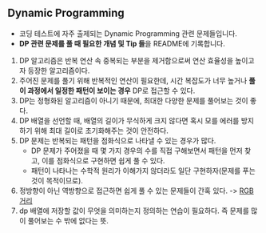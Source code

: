 ## Dynamic Programming
- 코딩 테스트에 자주 출제되는 Dynamic Programming 관련 문제들입니다.
- **DP 관련 문제를 풀 때 필요한 개념 및 Tip 들**을 README에 기록합니다.
1. DP 알고리즘은 반복 연산 속 중복되는 부분을 제거함으로써 연산 효율성을 높이고자 등장한 알고리즘이다.
2. 주어진 문제를 풀기 위해 반복적인 연산이 필요한데, 시간 복잡도가 너무 높거나 **풀이 과정에서 일정한 패턴이 보이는 경우** DP로 접근할 수 있다.
3. DP는 정형화된 알고리즘이 아니기 때문에, 최대한 다양한 문제를 풀어보는 것이 좋다.
4. DP 배열을 선언할 때, 배열의 길이가 무식하게 크지 않다면 혹시 모를 에러를 방지하기 위해 최대 길이로 초기화해주는 것이 안전하다.
5. DP 문제는 반복되는 패턴을 점화식으로 나타낼 수 있는 경우가 많다.
    - DP 문제가 주어졌을 때 몇 가지 경우의 수를 직접 구해보면서 패턴을 먼저 찾고, 이를 점화식으로 구현하면 쉽게 풀 수 있다.
    - 패턴이 나타나는 수학적 원리가 이해가지 않더라도 일단 구현하자(문제를 푸는 것이 목적이므로).
6. 정방향이 아닌 역방향으로 접근하면 쉽게 풀 수 있는 문제들이 간혹 있다. -> [RGB 거리](./BOJ_1149.py)
7. dp 배열에 저장할 값이 무엇을 의미하는지 정의하는 연습이 필요하다. 즉 문제를 많이 풀어보는 수 밖에 없다는 뜻.